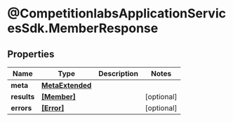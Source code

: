 # @CompetitionlabsApplicationServicesSdk.MemberResponse

## Properties

Name | Type | Description | Notes
------------ | ------------- | ------------- | -------------
**meta** | [**MetaExtended**](MetaExtended.md) |  | 
**results** | [**[Member]**](Member.md) |  | [optional] 
**errors** | [**[Error]**](Error.md) |  | [optional] 


